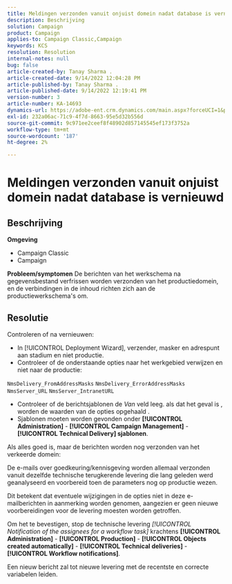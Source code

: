 ```yaml
---
title: Meldingen verzonden vanuit onjuist domein nadat database is vernieuwd
description: Beschrijving
solution: Campaign
product: Campaign
applies-to: Campaign Classic,Campaign
keywords: KCS
resolution: Resolution
internal-notes: null
bug: false
article-created-by: Tanay Sharma .
article-created-date: 9/14/2022 12:04:28 PM
article-published-by: Tanay Sharma .
article-published-date: 9/14/2022 12:19:41 PM
version-number: 3
article-number: KA-14693
dynamics-url: https://adobe-ent.crm.dynamics.com/main.aspx?forceUCI=1&pagetype=entityrecord&etn=knowledgearticle&id=a95eeb5e-2534-ed11-9db1-002248086735
exl-id: 232a06ac-71c9-4f7d-8663-95e5d32b556d
source-git-commit: 9c971ee2ceef8f48902d857145545ef173f3752a
workflow-type: tm+mt
source-wordcount: '187'
ht-degree: 2%

---
```


# Meldingen verzonden vanuit onjuist domein nadat database is vernieuwd

## Beschrijving

<b>Omgeving</b>
- Campaign Classic
- Campaign



<b>Probleem/symptomen</b>
De berichten van het werkschema na gegevensbestand verfrissen worden verzonden van het productiedomein, en de verbindingen in de inhoud richten zich aan de productiewerkschema&#39;s om.


## Resolutie


Controleren of na vernieuwen:

- In [!UICONTROL Deployment Wizard], verzender, masker en adrespunt aan stadium en niet productie.
- Controleer of de onderstaande opties naar het werkgebied verwijzen en niet naar de productie:


`NmsDelivery_FromAddressMasks`
`NmsDelivery_ErrorAddressMasks`
`NmsServer_URL`
`NmsServer_IntranetURL`



- Controleer of de berichtsjablonen de *Van* veld leeg. als dat het geval is , worden de waarden van de opties opgehaald .
- Sjablonen moeten worden gevonden onder <b>[!UICONTROL Administration]</b> - <b>[!UICONTROL Campaign Management]</b> - <b>[!UICONTROL Technical Delivery] sjablonen</b>.




Als alles goed is, maar de berichten worden nog verzonden van het verkeerde domein:

De e-mails over goedkeuring/kennisgeving worden allemaal verzonden vanuit dezelfde technische terugkerende levering die lang geleden werd geanalyseerd en voorbereid toen de parameters nog op productie wezen.

Dit betekent dat eventuele wijzigingen in de opties niet in deze e-mailberichten in aanmerking worden genomen, aangezien er geen nieuwe voorbereidingen voor de levering moesten worden getroffen.

Om het te bevestigen, stop de technische levering *[!UICONTROL Notification of the assignees for a workflow task]* krachtens <b>[!UICONTROL Administration]</b> - <b>[!UICONTROL Production]</b> - <b>[!UICONTROL Objects created automatically]</b> - <b>[!UICONTROL Technical deliveries]</b> - <b>[!UICONTROL Workflow notifications]</b>.

Een nieuw bericht zal tot nieuwe levering met de recentste en correcte variabelen leiden.

